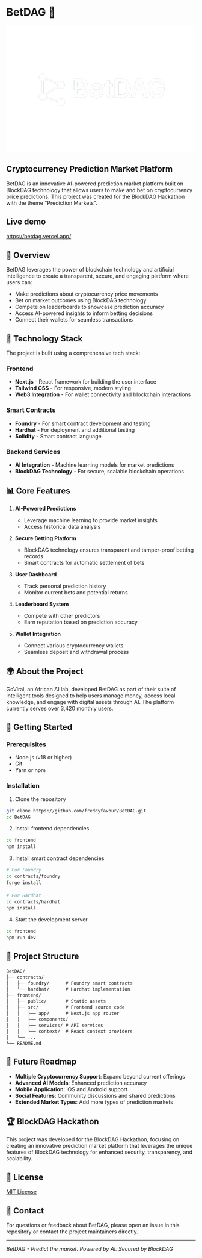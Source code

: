 # BetDAG 🎯

![BetDAG Logo](/frontend/public/BetDAG%20logo.png)

## Cryptocurrency Prediction Market Platform

BetDAG is an innovative AI-powered prediction market platform built on BlockDAG technology that allows users to make and bet on cryptocurrency price predictions. This project was created for the BlockDAG Hackathon with the theme "Prediction Markets".

## Live demo
https://betdag.vercel.app/

## 🌟 Overview

BetDAG leverages the power of blockchain technology and artificial intelligence to create a transparent, secure, and engaging platform where users can:

- Make predictions about cryptocurrency price movements
- Bet on market outcomes using BlockDAG technology
- Compete on leaderboards to showcase prediction accuracy
- Access AI-powered insights to inform betting decisions
- Connect their wallets for seamless transactions

## 🔧 Technology Stack

The project is built using a comprehensive tech stack:

### Frontend
- **Next.js** - React framework for building the user interface
- **Tailwind CSS** - For responsive, modern styling
- **Web3 Integration** - For wallet connectivity and blockchain interactions

### Smart Contracts
- **Foundry** - For smart contract development and testing
- **Hardhat** - For deployment and additional testing
- **Solidity** - Smart contract language

### Backend Services
- **AI Integration** - Machine learning models for market predictions
- **BlockDAG Technology** - For secure, scalable blockchain operations

## 📊 Core Features

1. **AI-Powered Predictions**
   - Leverage machine learning to provide market insights
   - Access historical data analysis

2. **Secure Betting Platform**
   - BlockDAG technology ensures transparent and tamper-proof betting records
   - Smart contracts for automatic settlement of bets

3. **User Dashboard**
   - Track personal prediction history
   - Monitor current bets and potential returns

4. **Leaderboard System**
   - Compete with other predictors
   - Earn reputation based on prediction accuracy

5. **Wallet Integration**
   - Connect various cryptocurrency wallets
   - Seamless deposit and withdrawal process

## 🌍 About the Project

GoViral, an African AI lab, developed BetDAG as part of their suite of intelligent tools designed to help users manage money, access local knowledge, and engage with digital assets through AI. The platform currently serves over 3,420 monthly users.

## 🚀 Getting Started

### Prerequisites
- Node.js (v18 or higher)
- Git
- Yarn or npm

### Installation

1. Clone the repository
```bash
git clone https://github.com/freddyfavour/BetDAG.git
cd BetDAG
```

2. Install frontend dependencies
```bash
cd frontend
npm install
```

3. Install smart contract dependencies
```bash
# For Foundry
cd contracts/foundry
forge install

# For Hardhat
cd contracts/hardhat
npm install
```

4. Start the development server
```bash
cd frontend
npm run dev
```

## 📝 Project Structure

```
BetDAG/
├── contracts/
│   ├── foundry/      # Foundry smart contracts
│   └── hardhat/      # Hardhat implementation
├── frontend/
│   ├── public/       # Static assets
│   ├── src/          # Frontend source code
│   │   ├── app/      # Next.js app router
│   │   ├── components/
│   │   ├── services/ # API services
│   │   └── context/  # React context providers
│   └── ...
└── README.md
```

## 🔮 Future Roadmap

- **Multiple Cryptocurrency Support**: Expand beyond current offerings
- **Advanced AI Models**: Enhanced prediction accuracy
- **Mobile Application**: iOS and Android support
- **Social Features**: Community discussions and shared predictions
- **Extended Market Types**: Add more types of prediction markets

## 🏆 BlockDAG Hackathon

This project was developed for the BlockDAG Hackathon, focusing on creating an innovative prediction market platform that leverages the unique features of BlockDAG technology for enhanced security, transparency, and scalability.

## 📄 License

[MIT License](LICENSE)

## 👥 Contact

For questions or feedback about BetDAG, please open an issue in this repository or contact the project maintainers directly.

---

*BetDAG - Predict the market. Powered by AI. Secured by BlockDAG*
